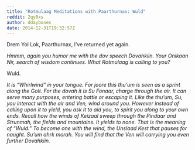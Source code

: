 ```yaml
---
title: "Rotmulaag Meditations with Paarthurnax: Wuld"
reddit: 2qy0xs
author: ddaybones
date: 2014-12-31T19:32:57Z
---
```


Drem Yol Lok, Paarthurnax, I’ve returned yet again.

*Hmmm, again you humor me with the dov speech Dovahkiin. Your Onikaan Nir, search of wisdom continues. What Rotmulaag is calling to you?*

Wuld.

*It is “Whirlwind” in your tongue. For joore this thu’um is seen as a sprint along the Golt. For the dovah it is  Su Fonaar, charge through the air. It can serve many purposes, entering battle or escaping it. Like the thu’um, Su, you interact with the air and Ven, wind around you. However instead of calling upon it to yield, you ask it to aid you, to spirit you along to your own ends. Recall how the winds of Keizaal sweep through the Pindaar and Strunmah, the fields and mountains. It yields to none. That is the meaning of “Wuld.” To become one with the wind, the Unslaad Kest that pauses for naught. Su’um ahrk morah. You will find that the Ven will carrying you even further Dovahkiin.*
